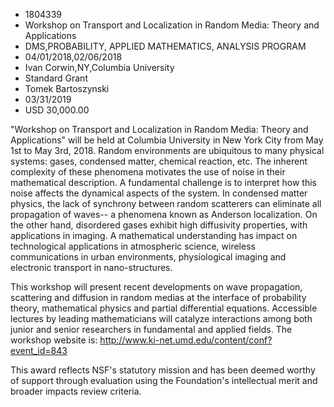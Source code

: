 
* 1804339
* Workshop on Transport and Localization in Random Media: Theory and Applications
* DMS,PROBABILITY, APPLIED MATHEMATICS, ANALYSIS PROGRAM
* 04/01/2018,02/06/2018
* Ivan Corwin,NY,Columbia University
* Standard Grant
* Tomek Bartoszynski
* 03/31/2019
* USD 30,000.00

"Workshop on Transport and Localization in Random Media: Theory and
Applications" will be held at Columbia University in New York City from May 1st
to May 3rd, 2018. Random environments are ubiquitous to many physical systems:
gases, condensed matter, chemical reaction, etc. The inherent complexity of
these phenomena motivates the use of noise in their mathematical description. A
fundamental challenge is to interpret how this noise affects the dynamical
aspects of the system. In condensed matter physics, the lack of synchrony
between random scatterers can eliminate all propagation of waves-- a phenomena
known as Anderson localization. On the other hand, disordered gases exhibit high
diffusivity properties, with applications in imaging. A mathematical
understanding has impact on technological applications in atmospheric science,
wireless communications in urban environments, physiological imaging and
electronic transport in nano-structures.

This workshop will present recent developments on wave propagation, scattering
and diffusion in random medias at the interface of probability theory,
mathematical physics and partial differential equations. Accessible lectures by
leading mathematicians will catalyze interactions among both junior and senior
researchers in fundamental and applied fields. The workshop website is:
http://www.ki-net.umd.edu/content/conf?event_id=843

This award reflects NSF's statutory mission and has been deemed worthy of
support through evaluation using the Foundation's intellectual merit and broader
impacts review criteria.
